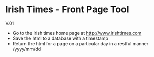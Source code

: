 # Irish Times - Front Page Tool

V.01
* Go to the irish times home page at http://www.irishtimes.com
* Save the html to a database with a timestamp
* Return the html for a page on a particular day in a restful manner /yyyy/mm/dd

